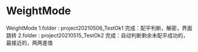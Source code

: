 # WeightMode
WeightMode
1.folder : project20210506_TestOk1
  完成：配平判断，解密，界面跳转
2.folder : project20210515_TestOk2
  完成：自动判断剩余未配平成功的，最接近的，两两差值